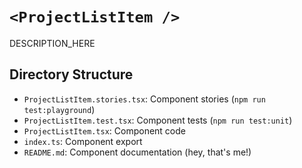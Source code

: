 # `<ProjectListItem />`

DESCRIPTION_HERE

## Directory Structure

- `ProjectListItem.stories.tsx`: Component stories (`npm run test:playground`)
- `ProjectListItem.test.tsx`: Component tests (`npm run test:unit`)
- `ProjectListItem.tsx`: Component code
- `index.ts`: Component export
- `README.md`: Component documentation (hey, that's me!)
